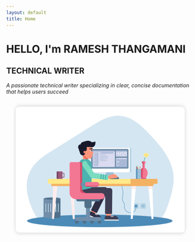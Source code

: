 ```yaml
---
layout: default
title: Home
---
```


<div class="hero">
  <h1>HELLO, I'm RAMESH THANGAMANI</h1>
  <h2>TECHNICAL WRITER</h2>
  <p><em>A passionate technical writer specializing in clear, concise documentation that helps users succeed</em></p>
</div>

<div style="text-align: center; margin-top: 2rem;">
<img src="images/TW_illurstration.jpg" alt="Technical Writer Illustration"
     style="max-width: 90%; height: auto; max-height: 400px; border-radius: 10px; box-shadow: 0 -4px 8px rgba(0,0,0,0.1), 0 4px 8px rgba(0,0,0,0.1);">
</div>

